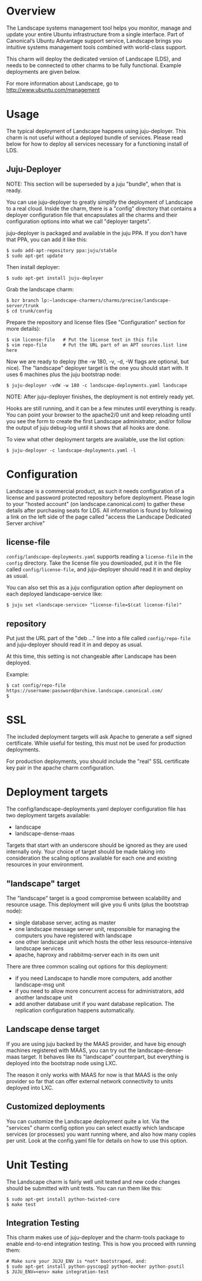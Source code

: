 Overview
========

The Landscape systems management tool helps you monitor, manage and update your
entire Ubuntu infrastructure from a single interface. Part of Canonical’s
Ubuntu Advantage support service, Landscape brings you intuitive systems
management tools combined with world-class support.

This charm will deploy the dedicated version of Landscape (LDS), and needs to be
connected to other charms to be fully functional.  Example deployments are given
below.

For more information about Landscape, go to http://www.ubuntu.com/management


Usage
=====

The typical deployment of Landscape happens using juju-deployer.  This charm is
not useful without a deployed bundle of services.  Please read below for how to
deploy all services necessary for a functioning install of LDS.

Juju-Deployer
-------------

NOTE: This section will be superseded by a juju "bundle", when that is ready.

You can use juju-deployer to greatly simplify the deployment of Landscape to a
real cloud.  Inside the charm, there is a "config" directory that contains a
deployer configuration file that encapsulates all the charms and their
configuration options into what we call "deployer targets".

juju-deployer is packaged and available in the juju PPA. If you don't have that
PPA, you can add it like this:

    $ sudo add-apt-repository ppa:juju/stable
    $ sudo apt-get update

Then install deployer:

    $ sudo apt-get install juju-deployer

Grab the landscape charm:

    $ bzr branch lp:~landscape-charmers/charms/precise/landscape-server/trunk
    $ cd trunk/config

Prepare the repository and license files (See "Configuration" section for more
details):

    $ vim license-file   # Put the license text in this file
    $ vim repo-file      # Put the URL part of an APT sources.list line here

Now we are ready to deploy (the -w 180, -v, -d, -W flags are optional, but
nice).  The "landscape" deployer target is the one you should start with. It
uses 6 machines plus the juju bootstrap node:

    $ juju-deployer -vdW -w 180 -c landscape-deployments.yaml landscape

NOTE: After juju-deployer finishes, the deployment is not entirely ready yet.

Hooks are still running, and it can be a few minutes until everything is ready.
You can point your browser to the apache2/0 unit and keep reloading until you
see the form to create the first Landscape administrator, and/or follow the
output of juju debug-log until it shows that all hooks are done.

To view what other deployment targets are available, use the list option:

    $ juju-deployer -c landscape-deployments.yaml -l


Configuration
=============

Landscape is a commercial product, as such it needs configuration of a license
and password protected repository before deployment.  Please login to your
"hosted account" (on landscape.canonical.com) to gather these details after
purchasing seats for LDS.  All information is found by following a link on the
left side of the page called "access the Landscape Dedicated Server archive"

license-file
------------

`config/landscape-deployments.yaml` supports reading a `license-file` in the
`config` directory.  Take the license file you downloaded, put it in the file
called `config/license-file`, and juju-deployer should read it in and deploy as
usual.

You can also set this as a juju configuration option after deployment
on each deployed landscape-service like:

    $ juju set <landscape-service> "license-file=$(cat license-file)"


repository
----------

Put just the URL part of the "deb ..." line into a file called
`config/repo-file` and juju-deployer should read it in and depoy as usual.

At this time, this setting is not changeable after Landscape has been
deployed.

Example:
    
    $ cat config/repo-file
    https://username:password@archive.landscape.canonical.com/
    $

SSL
===

The included deployment targets will ask Apache to generate a self signed
certificate. While useful for testing, this must not be used for production
deployments.

For production deployments, you should include the "real" SSL certificate key
pair in the apache charm configuration.


Deployment targets
==================

The config/landscape-deployments.yaml deployer configuration file has two
deployment targets available:

  * landscape
  * landscape-dense-maas

Targets that start with an underscore should be ignored as they are used
internally only. Your choice of target should be made taking into consideration
the scaling options available for each one and existing resources in your
environment.

"landscape" target
------------------
The "landscape" target is a good compromise between scalability and resource
usage. This deployment will give you 6 units (plus the bootstrap node):
  * single database server, acting as master
  * one landscape message server unit, responsible for managing the computers
    you have registered with landscape
  * one other landscape unit which hosts the other less resource-intensive
    landscape services
  * apache, haproxy and rabbitmq-server each in its own unit

There are three common scaling out options for this deployment:
 * if you need Landscape to handle more computers, add another landscape-msg
   unit
 * if you need to allow more concurrent access for administrators, add another
   landscape unit
 * add another database unit if you want database replication. The replication
   configuration happens automatically.

Landscape dense target
----------------------
If you are using juju backed by the MAAS provider, and have big enough machines
registered with MAAS, you can try out the landscape-dense-maas target.  It
behaves like its "landscape" counterpart, but everything is deployed into the
bootstrap node using LXC.

The reason it only works with MAAS for now is that MAAS is the only provider so
far that can offer external network connectivity to units deployed into LXC.

Customized deployments
-----------------------
You can customize the Landscape deployment quite a lot. Via the "services"
charm config option you can select exactly which landscape services (or
processes) you want running where, and also how many copies per unit. Look at
the config.yaml file for details on how to use this option.


Unit Testing
============

The Landscape charm is fairly well unit tested and new code changes
should be submitted with unit tests.  You can run them like this:

    $ sudo apt-get install python-twisted-core
    $ make test

Integration Testing
-------------------


This charm makes use of juju-deployer and the charm-tools package to enable
end-to-end integration testing.  This is how you proceed with running
them:

    # Make sure your JUJU_ENV is *not* bootstraped, and:
    $ sudo apt-get install python-pyscopg2 python-mocker python-psutil
    $ JUJU_ENV=<env> make integration-test
